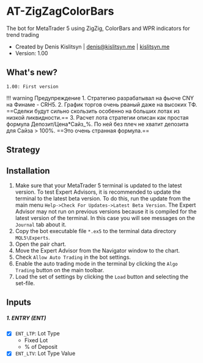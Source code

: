 # AT-ZigZagColorBars
The bot for MetaTrader 5 using ZigZig, ColorBars and WPR indicators for trend trading

* Created by Denis Kislitsyn | denis@kislitsyn.me | [kislitsyn.me](https://kislitsyn.me/personal/algo)
* Version: 1.00

## What's new?
```
1.00: First version
```

!!! warning Предупреждение
    1. Стратегию разрабатывал на фьюче CNY на Финаме - CRH5. 
    2. График торгов очень рваный даже на высоких ТФ. ==Сделки будут сильно скользить особенно на больших лотах из низкой ликвидности.==
    3. Расчет лота стратегии описан как простая формула Депозит/Цена*Сайз_%. По ней без плеч не хватит депозита для Сайза > 100%. ==Это очень странная формула.==

## Strategy


## Installation
1. Make sure that your MetaTrader 5 terminal is updated to the latest version. To test Expert Advisors, it is recommended to update the terminal to the latest beta version. To do this, run the update from the main menu `Help->Check For Updates->Latest Beta Version`. The Expert Advisor may not run on previous versions because it is compiled for the latest version of the terminal. In this case you will see messages on the `Journal` tab about it.
2. Copy the bot executable file `*.ex5` to the terminal data directory `MQL5\Experts`.
3. Open the pair chart.
4. Move the Expert Advisor from the Navigator window to the chart.
5. Check `Allow Auto Trading` in the bot settings.
6. Enable the auto trading mode in the terminal by clicking the `Algo Trading` button on the main toolbar.
7. Load the set of settings by clicking the `Load` button and selecting the set-file.

## Inputs

##### 1. ENTRY (ENT)
- [x] `ENT_LTP`: Lot Type
    -  Fixed Lot
    - % of Deposit
- [x] `ENT_LTV`: Lot Type Value
